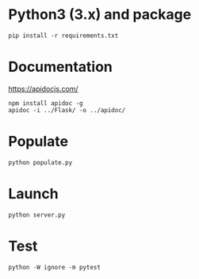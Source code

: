 # Python3 (3.x) and package #

```
pip install -r requirements.txt
```

# Documentation # 
https://apidocjs.com/
```
npm install apidoc -g
apidoc -i ../Flask/ -o ../apidoc/
```

# Populate #
```
python populate.py
```

# Launch #
```
python server.py
```

# Test #
```
python -W ignore -m pytest
```
